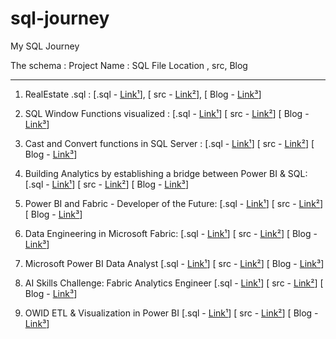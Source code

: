 # sql-journey
My SQL Journey

The schema : Project Name : SQL File Location , src, Blog
<!-- 
[.sql - [Link¹]()]
[ src - [Link²]()]
[ Blog - [Link³]()]
 -->
---

 1. RealEstate  .sql : 
 [.sql - [Link¹](sql/RealEstate_Db_Desi_SQLQuery.sql)], 
 [ src - [Link²](src/1ERDdbrealestate.png)], 
 [ Blog - [Link³](https://dheerajy1.hashnode.dev/database-design-project-for-real-estate)]
 
 2. SQL Window Functions visualized : 
 [.sql - [Link¹](sql/windowfun.sql)]
[ src - [Link²](dheerajy1/sql-journey/src/2sqlWindowfunctions.png)]
[ Blog - [Link³](https://dheerajy1.hashnode.dev/sql-window-functions-visualized)]

3. Cast and Convert functions in SQL Server :
[.sql - [Link¹](sql/castandconvert.sql)]
[ src - [Link²](src/3castnconvert.md)]
[ Blog - [Link³]()]

4. Building Analytics by establishing a bridge between Power BI & SQL:
[.sql - [Link¹](sql/chocolatesdbsqlfile.sql)]
[ src - [Link²](src/4bridgePowerBI&SQL.md)]
[ Blog - [Link³](https://dheerajy1.hashnode.dev/building-analytics-by-establishing-a-bridge-between-power-bi-sql)] 

5. Power BI and Fabric - Developer of the Future:
[.sql - [Link¹]()]
[ src - [Link²](src/5PowerBI&FabricDeveloper.md)]
[ Blog - [Link³](https://dheerajy1.hashnode.dev/power-bi-and-fabric-developer-of-the-future)]

6. Data Engineering in Microsoft Fabric:
[.sql - [Link¹]()]
[ src - [Link²](src/6DataEngineeringinMSfabric.md)]
[ Blog - [Link³](https://dheerajy1.hashnode.dev/data-engineering-in-microsoft-fabric)]

7. Microsoft Power BI Data Analyst
[.sql - [Link¹]()]
[ src - [Link²](src/7MicrosoftPowerBIDatAnalyst.md)]
[ Blog - [Link³]()]


8. AI Skills Challenge: Fabric Analytics Engineer
[.sql - [Link¹]()]
[ src - [Link²](src/8AISkillsChallengeFabricAnalyticsEngineer.md)]
[ Blog - [Link³]()]

9. OWID ETL  & Visualization in Power BI
[.sql - [Link¹](sql/Ourworldindataenergyconsmpbyworld.pbix)]
[ src - [Link²](src/9OWIDETL&VisualizationinPowerBI.md)]
[ Blog - [Link³](https://dheerajy1.hashnode.dev/owid-etl-visualization-in-power-bi)]